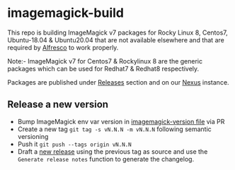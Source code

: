 # imagemagick-build

This repo is building ImageMagick v7 packages for Rocky Linux 8, Centos7, Ubuntu-18.04 & Ubuntu20.04 that are
not available elsewhere and that are required by
[Alfresco](https://docs.alfresco.com/content-services/latest/support/) to work properly.

Note:- ImageMagick v7 for Centos7 & Rockylinux 8 are the generic packages which can be used for Redhat7 & Redhat8 respectively.

Packages are published under [Releases](https://github.com/Alfresco/imagemagick-build/releases) section and on our [Nexus](https://nexus.alfresco.com/nexus/service/local/repositories/thirdparty/content/org/imagemagick/imagemagick-distribution/) instance.

## Release a new version

* Bump ImageMagick env var version in [imagemagick-version file](https://github.com/Alfresco/imagemagick-build/blob/main/.github/actions/imagemagick-version) via PR
* Create a new tag `git tag -s vN.N.N -m vN.N.N` following semantic versioning
* Push it `git push --tags origin vN.N.N`
* Draft a [new release](https://github.com/Alfresco/imagemagick-build/releases/new) using the previous tag as source and use the `Generate release notes` function to generate the changelog.
